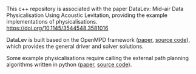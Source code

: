 This c++ repository is associated with the paper DataLev: Mid-air Data Physicalisation Using Acoustic Levitation, providing the example implementations of physicalisations. 
https://doi.org/10.1145/3544548.3581016

DataLev is built based on the OpenMPD framework ([paper](https://dl.acm.org/doi/10.1145/3572896), [source code](https://github.com/RMResearch/OpenMPD)), which provides the general driver and solver solutions.

Some example physicalisations require calling the external path planning algorithms written in python ([paper](https://arxiv.org/abs/2012.09052), [source code](https://github.com/jkchengh/s2m2)).
